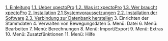 [1. Einleitung](http://doc.elsperger.com/Einleitung) 
[1.1. Ueber xpectoPro](http://doc.elsperger.com/Einleitung/Ueber_xpectoPro) 
[1.2. Was ist xpectoPro](http://doc.elsperger.com/Einleitung/Was_ist_xpectoPro) 
[1.3. Wer  braucht xpectoPro](http://doc.elsperger.com/Einleitung/Wer_braucht_xpectoPro)
[2. Installation](http://doc.elsperger.com/Installation)
[2.1 Systemvoraussetzungen](http://doc.elsperger.com/Installation/Systemvoraussetzungen)
[2.2. Installation der Software](http://doc.elsperger.com/Installation/Installation_der_Software)
[2.3. Verbindung zur Datenbank herstellen](http://doc.elsperger.com/Installation/Verbindung_zur_Datenbank_herstellen)
 3. Einrichten der Stammdaten
 4. Verwalten von Bewegungsdaten
 5. Menü: Datei
 6. Menü: Bearbeiten
 7. Menü: Berechnungen
 8. Menü: Import/Export
 9. Menü: Extras
 10. Menü: Zusatzfünktionen
 11. Menü: Hilfe





 

 
